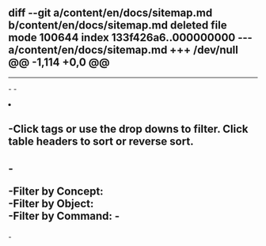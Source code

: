 diff --git a/content/en/docs/sitemap.md b/content/en/docs/sitemap.md
deleted file mode 100644
index 133f426a6..000000000
--- a/content/en/docs/sitemap.md
+++ /dev/null
@@ -1,114 +0,0 @@
----
----
-<script language="JavaScript">
-var dropDownsPopulated = false;
-$( document ).ready(function() {
-  // When the document loads, get the metadata JSON, and kick off tbl render
-  $.get("/metadata.txt", function(data, status) {
-    metadata = $.parseJSON(data);
-    metadata.pages.sort(dynamicSort("t"));
-    mainLogic()
-    $(window).bind( 'hashchange', function(e) {
-      mainLogic();
-    });
-  });
-});
-function mainLogic()
-{
-  // If there's a tag filter, change the table/drop down output
-  if (!dropDownsPopulated) populateDropdowns();
-  var tag=window.location.hash.replace("#","");
-  if(tag) {
-    tag = $.trim(tag);
-    for (i=0;i<tagName.length;i++) {
-      querystringTag = tagName[i] + "=";
-      if (tag.indexOf(querystringTag) > -1)
-      {
-        console.log("in mainLog: querystringTag of " + querystringTag + " matches tag of " + tag);
-        tag = tag.replace(querystringTag,"");
-        selectDropDown(tagName[i],tag);
-        topicsFilter(tagName[i],tag,"output");
-      }
-    }
-  } else {
-    currentTopics = metadata.pages;
-  }
-  renderTable(currentTopics,"output");
-
-}
-function populateDropdowns()
-{
-  // Keeping mainLogic() brief by functionalizing the initialization of the
-  // drop-down filter boxes
-
-  for(i=0;i<metadata.pages.length;i++)
-  {
-    var metadataArrays = [metadata.pages[i].cr,metadata.pages[i].or,metadata.pages[i].mr];
-    for(j=0;j<metadataArrays.length;j++)
-    {
-      if (metadataArrays[j]) {
-        for (k=0;k<metadataArrays[j].length;k++) {
-          if (typeof storedTagsArrays[j] == 'undefined') storedTagsArrays[j] = new Array();
-          storedTagsArrays[j][metadataArrays[j][k][tagName[j]]] = true;
-          // ^ conceptList[metadata.pages[i].cr[k].concept] = true; (if rolling through concepts)
-          // ^ conceptList['container'] = true; (ultimate result)
-          // ^ objectList[metadata.pages[i].or[k].object] = true; (if rolling through objects)
-          // ^ objectList['restartPolicy'] = true; (ultimate result)
-        }
-      }
-    }
-  }
-  var output = new Array();
-  for(i=0;i<tagName.length;i++)
-  {
-    // Phew! All tags in conceptList, objectList, and commandList!
-    // Loop through them and populate those drop-downs through html() injection
-    output = [];
-    output.push("<select id='" + tagName[i] + "' onchange='dropFilter(this)'>");
-    output.push("<option>---</option>");
-    Object.keys(storedTagsArrays[i]).sort().forEach(function (key) {
-      output.push("<option>" + key + "</option>");
-    });
-    output.push("</select>")
-    $(dropDowns[i]).html(output.join(""));
-  }
-  dropDownsPopulated = true;
-}
-function dropFilter(srcobj)
-{
-  // process the change of a drop-down value
-  // the ID of the drop down is either command, object, or concept
-  // these exact values are what topicsFilter() expects, plus a filter val
-  // which we get from .text() of :selected
-  console.log("dropFilter:" + $(srcobj).attr('id') + ":" + $(srcobj).find(":selected").text());
-  topicsFilter($(srcobj).attr('id').replace("#",""),$(srcobj).find(":selected").text(),"output");
-  for(i=0;i<tagName.length;i++)
-  {
-    if($(srcobj).attr('id')!=tagName[i]) selectDropDown(tagName[i],"---");
-  }
-}
-function selectDropDown(type,tag)
-{
-  // change drop-down selection w/o filtering
-  $("#" + type).val(tag);
-}
-</script>
-<style>
-#filters select{
-  font-size: 14px;
-  border: 1px #000 solid;
-}
-#filters {
-  padding-top: 20px;
-}
-</style>
-
-Click tags or use the drop downs to filter. Click table headers to sort or reverse sort.
-
-<p id="filters">
-Filter by Concept: <span id="conceptFilter" /><br/>
-Filter by Object: <span id="objectFilter" /><br/>
-Filter by Command: <span id="commandFilter" />
-</p>
-
-<div id="output" />

